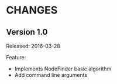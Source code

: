 CHANGES
=======


Version 1.0
-----------

Released: 2016-03-28

Feature:

- Implements NodeFinder basic algorithm
- Add command line arguments

